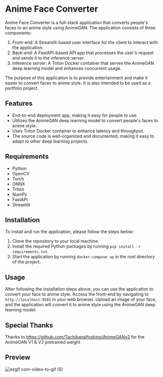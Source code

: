 # Anime Face Converter

Anime Face Converter is a full-stack application that converts people's faces to an anime style using AnimeGAN. The application consists of three components: 
1. Front-end: A Streamlit-based user interface for the client to interact with the application.
2. Back-end: A FastAPI-based API app that processes the user's request and sends it to the inference server.
3. Inference server: A Triton Docker container that serves the AnimeGAN deep learning model and enhances concurrent usage.

The purpose of this application is to provide entertainment and make it easier to convert faces to anime style. It is also intended to be used as a portfolio project.

## Features

- End-to-end deployment app, making it easy for people to use.
- Utilizes the AnimeGAN deep learning model to convert people's faces to anime style.
- Uses Triton Docker container to enhance latency and throughput.
- The source code is well-organized and documented, making it easy to adapt to other deep learning projects.

## Requirements

- Python
- OpenCV
- Torch
- ONNX
- Triton
- NumPy
- FastAPI
- Streamlit

## Installation

To install and run the application, please follow the steps below:

1. Clone the repository to your local machine.
2. Install the required Python packages by running `pip install -r requirements.txt`.
3. Start the application by running `docker-compose up` in the root directory of the project.

## Usage

After following the installation steps above, you can use the application to convert your face to anime style. Access the front-end by navigating to `http://localhost:8501` in your web browser. Upload an image of your face, and the application will convert it to anime style using the AnimeGAN deep learning model.


## Special Thanks
Thanks to https://github.com/TachibanaYoshino/AnimeGANv2 for the AnimeGAN V1 & V2 pretrained weight

## Preview
![ezgif com-video-to-gif (5)](https://user-images.githubusercontent.com/121663706/222923878-fec5bf77-37f3-4146-9218-56cdf1cdc2a0.gif)
